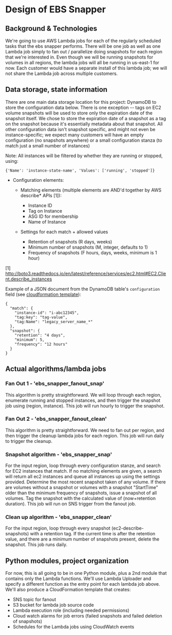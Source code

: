 # Design of EBS Snapper

## Background & Technologies

We're going to use AWS Lambda jobs for each of the regularly scheduled tasks that the ebs snapper performs. There will be one job as well as one Lambda job simply to fan out / parallelize doing snapshots for each region that we're interested in. Even though we will be running snapshots for volumes in all regions, the lambda jobs will all be running in us-east-1 for now. Each customer would have a separate install of this lambda job; we will not share the Lambda job across multiple customers.

## Data storage, state information

There are one main data storage location for this project: DynamoDB to store the configuration data below. There is one exception -- tags on EC2 volume snapshots will be used to store only the expiration date of the snapshot itself. We chose to store the expiration date of a snapshot as a tag on the snapshot because it's essentially metadata about that snapshot. All other configuration data isn't snapshot specific, and might not even be instance-specific; we expect many customers will have an empty configuration (no snapshots anywhere) or a small configuration stanza (to match just a small number of instances)

Note: All instances will be filtered by whether they are running or stopped, using:
```
{'Name': 'instance-state-name', 'Values': ['running', 'stopped']}
```

- Configuration elements:

  - Matching elements (multiple elements are AND'd together by AWS describe* APIs [1]):
    - Instance ID
    - Tag on Instance
    - ASG ID for membership
    - Name of Instance

  - Settings for each match + allowed values
    - Retention of snapshots (R days, weeks)
    - Minimum number of snapshots (M, integer, defaults to 1)
    - Frequency of snapshots (F hours, days, weeks, minimum is 1 hour)

[1] http://boto3.readthedocs.io/en/latest/reference/services/ec2.html#EC2.Client.describe_instances

Example of a JSON document from the DynamoDB table's `configuration` field (see [cloudformation template](cloudformation.json)):
```
{
  "match": {
    "instance-id": "i-abc12345",
    "tag:key": "tag-value",
    "tag:Name": "legacy_server_name_*"
  },
  "snapshot": {
    "retention": "4 days",
    "minimum": 5,
    "frequency": "12 hours"
  }
}
```

## Actual algorithms/lambda jobs

### Fan Out 1 - 'ebs_snapper_fanout_snap'

This algorithm is pretty straightforward. We will loop through each region, enumerate running and stopped instances, and then trigger the snapshot job using (region, instance). This job will run hourly to trigger the snapshot.

### Fan Out 2 - 'ebs_snapper_fanout_clean'

This algorithm is pretty straightforward. We need to fan out per region, and then trigger the cleanup lambda jobs for each region. This job will run daily to trigger the cleanup.

### Snapshot algorithm - 'ebs_snapper_snap'

For the input region, loop through every configuration stanze, and search for EC2 instances that match. If no matching elements are given, a search will return all ec2 instances and queue all instances up using the settings provided. Determine the most recent snapshot taken of any volume. If there are volumes without a snapshot or volumes with a snapshot "StartTime" older than the minimum frequency of snapshots, issue a snapshot of all volumes. Tag the snapshot with the calculated value of (now+retention duration). This job will run on SNS trigger from the fanout job.

### Clean up algorithm - 'ebs_snapper_clean'

For the input region, loop through every snapshot (ec2-describe-snapshots) with a retention tag. If the current time is after the retention value, and there are a minimum number of snapshots present, delete the snapshot. This job runs daily.

## Python modules, project organization

For now, this is all going to be in one Python module, plus a 2nd module that contains only the Lambda functions. We'll use Lambda Uploader and specify a different function as the entry point for each lambda job above. We'll also produce a CloudFormation template that creates:
  - SNS topic for fanout
  - S3 bucket for lambda job source code
  - Lambda execution role (including needed permissions)
  - Cloud watch alarms for job errors (failed snapshots and failed deletion of snapshots)
  - Schedules for the Lambda jobs using CloudWatch events
